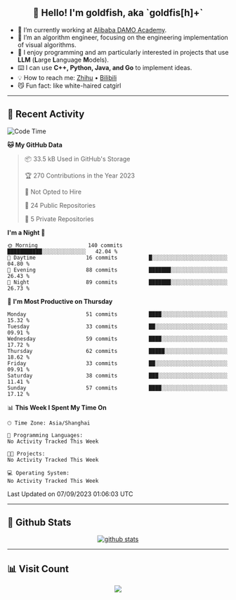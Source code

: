 
<h2 align="center">👋 Hello! I'm goldfish, aka `goldfis[h]+`</h2>

- 📍 I’m currently working at [Alibaba DAMO Academy](https://damo.alibaba.com/).  
- 🌱 I’m an algorithm engineer, focusing on the engineering implementation of visual algorithms.  
- 💬 I enjoy programming and am particularly interested in projects that use **LLM** (**L**arge **L**anguage **M**odels).   
- ⌨️ I can use **C++, Python, Java, and Go** to implement ideas.  
- 💡 How to reach me: [Zhihu](https://www.zhihu.com/people/goldfishh) • [Bilibili](https://space.bilibili.com/11349246)  
- 😼 Fun fact: like white-haired catgirl  

-------

## 🔧 Recent Activity

<!--START_SECTION:waka-->
![Code Time](http://img.shields.io/badge/Code%20Time-13%20hrs%2028%20mins-blue)

**🐱 My GitHub Data** 

> 📦 33.5 kB Used in GitHub's Storage 
 > 
> 🏆 270 Contributions in the Year 2023
 > 
> 🚫 Not Opted to Hire
 > 
> 📜 24 Public Repositories 
 > 
> 🔑 5 Private Repositories 
 > 
**I'm a Night 🦉** 

```text
🌞 Morning                140 commits         ███████████░░░░░░░░░░░░░░   42.04 % 
🌆 Daytime                16 commits          █░░░░░░░░░░░░░░░░░░░░░░░░   04.80 % 
🌃 Evening                88 commits          ███████░░░░░░░░░░░░░░░░░░   26.43 % 
🌙 Night                  89 commits          ███████░░░░░░░░░░░░░░░░░░   26.73 % 
```
📅 **I'm Most Productive on Thursday** 

```text
Monday                   51 commits          ████░░░░░░░░░░░░░░░░░░░░░   15.32 % 
Tuesday                  33 commits          ██░░░░░░░░░░░░░░░░░░░░░░░   09.91 % 
Wednesday                59 commits          ████░░░░░░░░░░░░░░░░░░░░░   17.72 % 
Thursday                 62 commits          █████░░░░░░░░░░░░░░░░░░░░   18.62 % 
Friday                   33 commits          ██░░░░░░░░░░░░░░░░░░░░░░░   09.91 % 
Saturday                 38 commits          ███░░░░░░░░░░░░░░░░░░░░░░   11.41 % 
Sunday                   57 commits          ████░░░░░░░░░░░░░░░░░░░░░   17.12 % 
```


📊 **This Week I Spent My Time On** 

```text
🕑︎ Time Zone: Asia/Shanghai

💬 Programming Languages: 
No Activity Tracked This Week

🐱‍💻 Projects: 
No Activity Tracked This Week

💻 Operating System: 
No Activity Tracked This Week
```


 Last Updated on 07/09/2023 01:06:03 UTC
<!--END_SECTION:waka-->

-------

## 📆 Github Stats

<p align="center">
    <a href="https://github.com/anuraghazra/github-readme-stats">
      <img src="https://github-readme-stats.vercel.app/api?username=goldfishh&show_icons=true&theme=dracula" alt="github stats" />
    </a>
</p>

-------

## 📊 Visit Count

<p align="center">
  <a href="https://count.getloli.com/"><img src="https://count.getloli.com/get/@:goldfishh?theme=rule34"></a>
</p>

